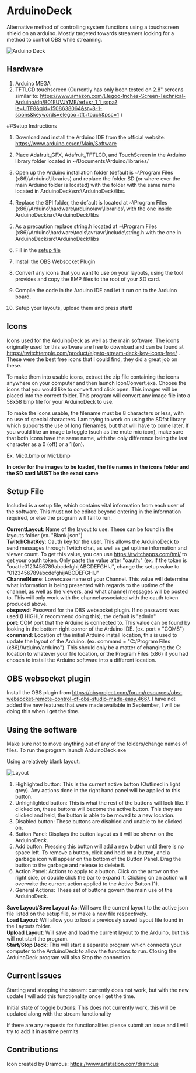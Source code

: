 # ArduinoDeck
Alternative method of controlling system functions using a touchscreen shield on an arduino. Mostly targeted towards streamers looking for a method to control OBS while streaming.

![Arduino Deck](https://github.com/MikeJewski/ArduinoDeck/blob/master/ArduinoDeck.jpg?raw=true)

## Hardware

1. Arduino MEGA
2. TFTLCD touchscreen (Currently has only been tested on 2.8" screens similar to: https://www.amazon.com/Elegoo-Inches-Screen-Technical-Arduino/dp/B01EUVJYME/ref=sr_1_1_sspa?ie=UTF8&qid=1508638064&sr=8-1-spons&keywords=elegoo+tft+touch&psc=1 )

##Setup Instructions

1. Download and install the Arduino IDE from the official website: https://www.arduino.cc/en/Main/Software

2. Place Adafruit_GFX, Adafruit_TFTLCD, and TouchScreen in the Arduino library folder located in ~/Documents/Arduino/libraries/

3. Open up the Arduino installation folder (default is ~\Program Files (x86)\Arduino\libraries\) and replace the folder SD (or where ever the main Arduino folder is located) with the folder with the same name located in ArduinoDeck\src\ArduinoDeck\libs.

4. Replace the SPI folder, the default is located at ~\Program Files (x86)\Arduino\hardware\arduino\avr\libraries\ with the one inside ArduinoDeck\src\ArduinoDeck\libs

5. As a precaution replace string.h located at ~\Program Files (x86)\Arduino\hardware\tools\avr\avr\include\string.h with the one in ArduinoDeck\src\ArduinoDeck\libs

6. Fill in the [setup file](https://github.com/MikeJewski/ArduinoDeck/blob/master/README.md#setup-file)

7. Install the OBS Websocket Plugin

8. Convert any icons that you want to use on your layouts, using the tool provides and copy the BMP files to the root of your SD card.

9. Compile the code in the Arduino IDE and let it run on to the Arduino board.

10. Setup your layouts, upload them and press start!


## Icons

Icons used for the ArduinoDeck as well as the main software. The icons originally used for this software are free to download and can be found at https://twitchtemple.com/product/elgato-stream-deck-key-icons-free/ . These were the best free icons that I could find, they did a great job on these.

To make them into usable icons, extract the zip file containing the icons anywhere on your computer and then launch IconConvert.exe. Choose the icons that you would like to convert and click open. This images will be placed into the correct folder. This program will convert any image file into a 58x58 bmp file for your ArduinoDeck to use.

To make the icons usable, the filename must be 8 characters or less, with no use of special characters. I am trying to work on using the SDfat library which supports the use of long filenames, but that will have to come later. If you would like an image to toggle (such as the mute mic icon), make sure that both icons have the same name, with the only difference being the last character as a 0 (off) or a 1 (on).

Ex. Mic0.bmp or Mic1.bmp

**In order for the images to be loaded, the file names in the icons folder and the SD card MUST be the exact same**


## Setup File

Included is a setup file, which contains vital information from each user of the software. This must not be edited beyond entering in the information required, or else the program will fail to run.  


**CurrentLayout**: Name of the layout to use. These can be found in the layouts folder (ex. "Blank.json")  
**TwitchChatKey**: Oauth key for the user. This allows the ArduinoDeck to send messages through Twitch chat, as well as get uptime information and viewer count. To get this value, you can use https://twitchapps.com/tmi/ to get your oauth token. Only paste the value after "oauth:" (ex. if the token is "ouath:0123456789abcdefghijABCDEFGHIJ", change the setup value to "0123456789abcdefghijABCDEFGHIJ"  
**ChannelName**: Lowercase name of your Channel. This value will determine what information is being presented with regards to the uptime of the channel, as well as the viewers, and what channel messages will be posted to. This will only work with the channel associated with the oauth token produced above.  
**obspswd**: Password for the OBS websocket plugin. If no password was used (I HIGHLY recommend doing this), the default is "admin"  
**port**: COM port that the Arduino is connected to. This value can be found by looking in the bottom right corner of the Arduino IDE. (ex. port = "COM8")  
**command**: Location of the initial Arduino install location, this is used to update the layout of the Arduino. (ex. command = "C:/Program Files (x86)/Arduino/arduino"). This should only be a matter of changing the C: location to whatever your file location, or the Program Files (x86) if you had chosen to install the Arduino software into a different location.

## OBS websocket plugin

Install the OBS plugin from https://obsproject.com/forum/resources/obs-websocket-remote-control-of-obs-studio-made-easy.466/. I have not added the new features that were made available in September, I will be doing this when I get the time.

## Using the software
Make sure not to move anything out of any of the folders/change names of files. To run the program launch ArduinoDeck.exe

Using a relatively blank layout:

![Layout](https://github.com/MikeJewski/ArduinoDeck/blob/master/ArduinoDeckLayout.png?raw=true)

1. Highlighted button: This is the current active button (Outlined in light grey). Any actions done in the right hand panel will be applied to this button.
2. Unhighlighted button: This is what the rest of the buttons will look like. If clicked on, these buttons will become the active button. This they are clicked and held, the button is able to be moved to a new location.
3. Disabled button: These buttons are disabled and unable to be clicked on.
4. Button Panel: Displays the button layout as it will be shown on the ArduinoDeck.
5. Add button: Pressing this button will add a new button until there is no space left. To remove a button, click and hold on a button, and a garbage icon will appear on the bottom of the Button Panel. Drag the button to the garbage and release to delete it.
6. Action Panel: Actions to apply to a button. Click on the arrow on the right side, or double click the bar to expand it. Clicking on an action will overwrite the current action applied to the Active Button (1). 
7. General Actions: These set of buttons govern the main use of the ArduinoDeck. 

**Save Layout/Save Layout As**: Will save the current layout to the active json file listed on the setup file, or make a new file respectively.  
**Load Layout**: Will allow you to load a previously saved layout file found in the Layouts folder.   
**Upload Layout**: Will save and load the current layout to the Arduino, but this will not start the program.  
**Start/Stop Deck**: This will start a separate program which connects your computer to the ArduinoDeck to allow the functions to run. Closing the ArduinoDeck program will also Stop the connection.  

## Current Issues

Starting and stopping the stream: currently does not work, but with the new update I will add this functionality once I get the time.

Initial state of toggle buttons: This does not currently work, this will be updated along with the stream functionality

If there are any requests for functionalities please submit an issue and I will try to add it in as time permits

## Contributions

Icon created by Dramcus: https://www.artstation.com/dramcus
